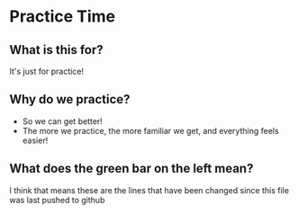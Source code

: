 # Practice Time

## What is this for?

It's just for practice!

## Why do we practice?

- So we can get better!
- The more we practice, the more familiar we get, and everything feels easier!

## What does the green bar on the left mean?

I think that means these are the lines that have been changed since this file was last pushed to github